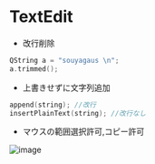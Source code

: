 # TextEdit

- 改行削除

```cpp
QString a = "souyagaus \n";
a.trimmed();
```

- 上書きせずに文字列追加

```cpp 
append(string); //改行
insertPlainText(string); //改行なし
```

- マウスの範囲選択許可,コピー許可

![image](https://user-images.githubusercontent.com/91818705/160120274-f8fe0c60-dda9-4194-aa0f-97e84fb55701.png)

